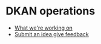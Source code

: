 # DKAN operations

* [What we're working on](https://github.com/GetDKAN/ops/issues)
* [Submit an idea give feedback](https://github.com/GetDKAN/ops/issues/new)
